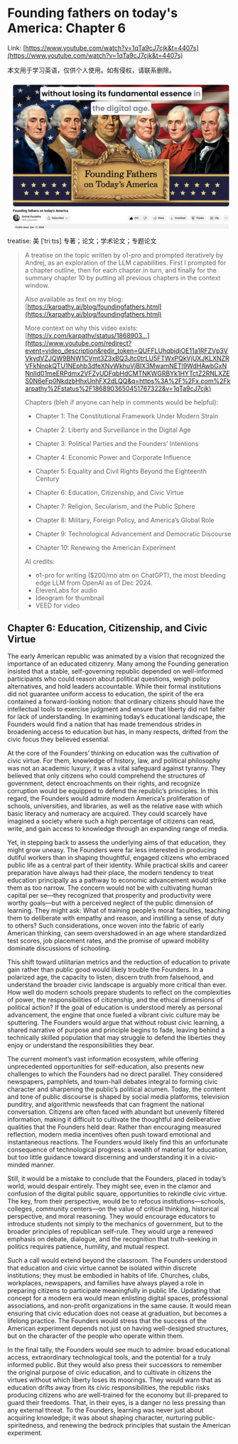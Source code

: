 # Founding fathers on today's America: Chapter 6

Link: [https://www.youtube.com/watch?v=1qTa9cJ7cjk&t=4407s](https://www.youtube.com/watch?v=1qTa9cJ7cjk&t=4407s)

本文用于学习英语，仅供个人使用。如有侵权，请联系删除。

![image-20241218094149308](./assets/image-20241218094149308.png)



treatise: 美 [ˈtriːtɪs]   专著；论文；学术论文；专题论文

>A treatise on the topic written by o1-pro and prompted iteratively by Andrej, as an exploration of the LLM capabilities. First I prompted for a chapter outline, then for each chapter in turn, and finally for the summary chapter 10 by putting all previous chapters in the context window.  
>
>Also available as text on my blog: [https://karpathy.ai/blog/foundingfathers.html](https://karpathy.ai/blog/foundingfathers.html)
>
>More context on why this video exists: [https://x.com/karpathy/status/1868903...](https://www.youtube.com/redirect?event=video_description&redir_token=QUFFLUhqbjdjOE11a1RFZVp3VVkydVZJQW9BNW1CVmt3Z3xBQ3Jtc0trLU5FTWxPQkVjUXJKLXNZRVFkNnpkQTU1NEphb3dfeXNvWkhuVjBIX3MwamNETl9WdHAwbGxNNnlId01meERPdmx2VFZyUDFqbHdCMTNKWGRBYk1HYTctZ2RNLXZES0N6eFp0NkdzbHhxUnhFX2dLQQ&q=https%3A%2F%2Fx.com%2Fkarpathy%2Fstatus%2F1868903650451767322&v=1qTa9cJ7cjk) 
>
>Chapters (bleh if anyone can help in comments would be helpful): 
>
>- Chapter 1: The Constitutional Framework Under Modern Strain 
>
>- Chapter 2: Liberty and Surveillance in the Digital Age 
>
>- Chapter 3: Political Parties and the Founders’ Intentions 
>
>- Chapter 4: Economic Power and Corporate Influence 
>
>- Chapter 5: Equality and Civil Rights Beyond the Eighteenth Century 
>
>- Chapter 6: Education, Citizenship, and Civic Virtue 
>
>- Chapter 7: Religion, Secularism, and the Public Sphere 
>
>- Chapter 8: Military, Foreign Policy, and America’s Global Role 
>
>- Chapter 9: Technological Advancement and Democratic Discourse 
>
>- Chapter 10: Renewing the American Experiment 
>
>
>
>AI credits:
>
>- o1-pro for writing ($200/mo atm on ChatGPT), the most bleeding edge LLM from OpenAI as of Dec 2024.
>- ElevenLabs for audio
>- Ideogram for thumbnail
>- VEED for video





## Chapter 6: Education, Citizenship, and Civic Virtue

The early American republic was animated by a vision that recognized the importance of an educated citizenry. Many among the Founding generation insisted that a stable, self-governing republic depended on well-informed participants who could reason about political questions, weigh policy alternatives, and hold leaders accountable. While their formal institutions did not guarantee uniform access to education, the spirit of the era contained a forward-looking notion: that ordinary citizens should have the intellectual tools to exercise judgment and ensure that liberty did not falter for lack of understanding. In examining today’s educational landscape, the Founders would find a nation that has made tremendous strides in broadening access to education but has, in many respects, drifted from the civic focus they believed essential.

At the core of the Founders’ thinking on education was the cultivation of civic virtue. For them, knowledge of history, law, and political philosophy was not an academic luxury; it was a vital safeguard against tyranny. They believed that only citizens who could comprehend the structures of government, detect encroachments on their rights, and recognize corruption would be equipped to defend the republic’s principles. In this regard, the Founders would admire modern America’s proliferation of schools, universities, and libraries, as well as the relative ease with which basic literacy and numeracy are acquired. They could scarcely have imagined a society where such a high percentage of citizens can read, write, and gain access to knowledge through an expanding range of media.

Yet, in stepping back to assess the underlying aims of that education, they might grow uneasy. The Founders were far less interested in producing dutiful workers than in shaping thoughtful, engaged citizens who embraced public life as a central part of their identity. While practical skills and career preparation have always had their place, the modern tendency to treat education principally as a pathway to economic advancement would strike them as too narrow. The concern would not be with cultivating human capital per se—they recognized that prosperity and productivity were worthy goals—but with a perceived neglect of the public dimension of learning. They might ask: What of training people’s moral faculties, teaching them to deliberate with empathy and reason, and instilling a sense of duty to others? Such considerations, once woven into the fabric of early American thinking, can seem overshadowed in an age where standardized test scores, job placement rates, and the promise of upward mobility dominate discussions of schooling.

This shift toward utilitarian metrics and the reduction of education to private gain rather than public good would likely trouble the Founders. In a polarized age, the capacity to listen, discern truth from falsehood, and understand the broader civic landscape is arguably more critical than ever. How well do modern schools prepare students to reflect on the complexities of power, the responsibilities of citizenship, and the ethical dimensions of political action? If the goal of education is understood merely as personal advancement, the engine that once fueled a vibrant civic culture may be sputtering. The Founders would argue that without robust civic learning, a shared narrative of purpose and principle begins to fade, leaving behind a technically skilled population that may struggle to defend the liberties they enjoy or understand the responsibilities they bear.

The current moment’s vast information ecosystem, while offering unprecedented opportunities for self-education, also presents new challenges to which the Founders had no direct parallel. They considered newspapers, pamphlets, and town-hall debates integral to forming civic character and sharpening the public’s political acumen. Today, the content and tone of public discourse is shaped by social media platforms, television punditry, and algorithmic newsfeeds that can fragment the national conversation. Citizens are often faced with abundant but unevenly filtered information, making it difficult to cultivate the thoughtful and deliberative qualities that the Founders held dear. Rather than encouraging measured reflection, modern media incentives often push toward emotional and instantaneous reactions. The Founders would likely find this an unfortunate consequence of technological progress: a wealth of material for education, but too little guidance toward discerning and understanding it in a civic-minded manner.

Still, it would be a mistake to conclude that the Founders, placed in today’s world, would despair entirely. They might see, even in the clamor and confusion of the digital public square, opportunities to rekindle civic virtue. The key, from their perspective, would be to refocus institutions—schools, colleges, community centers—on the value of critical thinking, historical perspective, and moral reasoning. They would encourage educators to introduce students not simply to the mechanics of government, but to the broader principles of republican self-rule. They would urge a renewed emphasis on debate, dialogue, and the recognition that truth-seeking in politics requires patience, humility, and mutual respect.

Such a call would extend beyond the classroom. The Founders understood that education and civic virtue cannot be isolated within discrete institutions; they must be embodied in habits of life. Churches, clubs, workplaces, newspapers, and families have always played a role in preparing citizens to participate meaningfully in public life. Updating that concept for a modern era would mean enlisting digital spaces, professional associations, and non-profit organizations in the same cause. It would mean ensuring that civic education does not cease at graduation, but becomes a lifelong practice. The Founders would stress that the success of the American experiment depends not just on having well-designed structures, but on the character of the people who operate within them.

In the final tally, the Founders would see much to admire: broad educational access, extraordinary technological tools, and the potential for a truly informed public. But they would also press their successors to remember the original purpose of civic education, and to cultivate in citizens the virtues without which liberty loses its moorings. They would warn that as education drifts away from its civic responsibilities, the republic risks producing citizens who are well-trained for the economy but ill-prepared to guard their freedoms. That, in their eyes, is a danger no less pressing than any external threat. To the Founders, learning was never just about acquiring knowledge; it was about shaping character, nurturing public-spiritedness, and renewing the bedrock principles that sustain the American experiment.